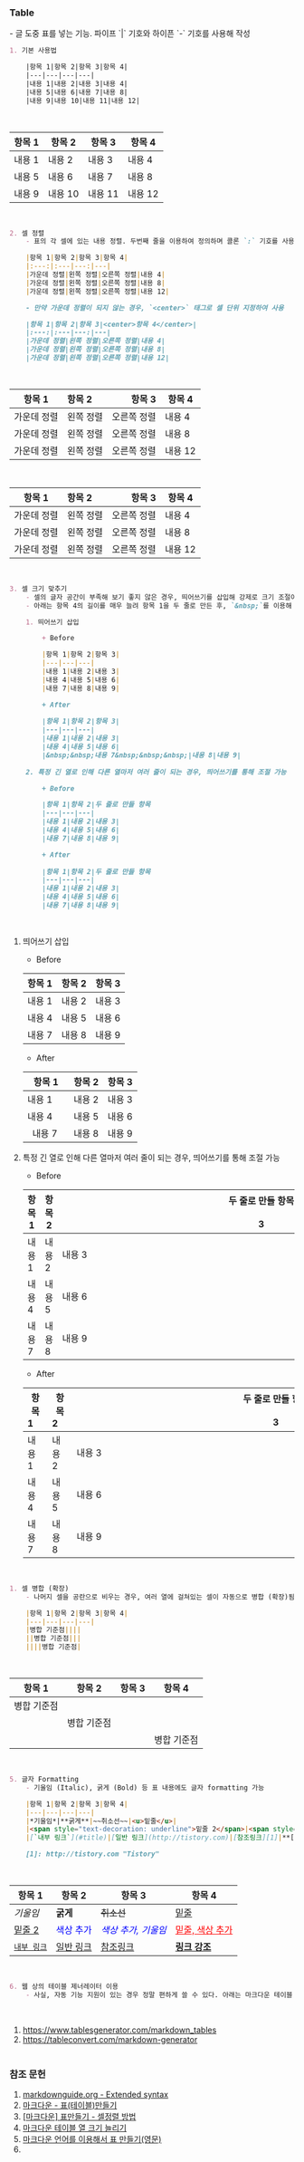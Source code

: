 <h3 id="title">Table</h3>
- 글 도중 표를 넣는 기능. 파이프 `|` 기호와 하이픈 `-` 기호를 사용해 작성
<br>

```md
1. 기본 사용법

    |항목 1|항목 2|항목 3|항목 4|
    |---|---|---|---|
    |내용 1|내용 2|내용 3|내용 4|
    |내용 5|내용 6|내용 7|내용 8|
    |내용 9|내용 10|내용 11|내용 12|
```
<br>

|항목 1|항목 2|항목 3|항목 4|
|---|---|---|---|
|내용 1|내용 2|내용 3|내용 4|
|내용 5|내용 6|내용 7|내용 8|
|내용 9|내용 10|내용 11|내용 12|
<br>

```md
2. 셀 정렬
    - 표의 각 셀에 있는 내용 정렬. 두번째 줄을 이용하여 정의하며 콜론 `:` 기호를 사용해 작성

    |항목 1|항목 2|항목 3|항목 4|
    |:---:|:---|---:|---|
    |가운데 정렬|왼쪽 정렬|오른쪽 정렬|내용 4|
    |가운데 정렬|왼쪽 정렬|오른쪽 정렬|내용 8|
    |가운데 정렬|왼쪽 정렬|오른쪽 정렬|내용 12|

    - 만약 가운데 정렬이 되지 않는 경우, `<center>` 태그로 셀 단위 지정하여 사용

    |항목 1|항목 2|항목 3|<center>항목 4</center>|
    |:---:|:---|---:|---|
    |가운데 정렬|왼쪽 정렬|오른쪽 정렬|내용 4|
    |가운데 정렬|왼쪽 정렬|오른쪽 정렬|내용 8|
    |가운데 정렬|왼쪽 정렬|오른쪽 정렬|내용 12|
```
<br>

|항목 1|항목 2|항목 3|항목 4|
|:---:|:---|---:|---|
|가운데 정렬|왼쪽 정렬|오른쪽 정렬|내용 4|
|가운데 정렬|왼쪽 정렬|오른쪽 정렬|내용 8|
|가운데 정렬|왼쪽 정렬|오른쪽 정렬|내용 12|
<br>

|항목 1|항목 2|항목 3|<center>항목 4</center>|
|:---:|:---|---:|---|
|가운데 정렬|왼쪽 정렬|오른쪽 정렬|내용 4|
|가운데 정렬|왼쪽 정렬|오른쪽 정렬|내용 8|
|가운데 정렬|왼쪽 정렬|오른쪽 정렬|내용 12|
<br>

```md
3. 셀 크기 맞추기
    - 셀의 글자 공간이 부족해 보기 좋지 않은 경우, 띄어쓰기를 삽입해 강제로 크기 조절이 가능. `&nbsp;`를 이용해 열 길이를 늘림.
    - 아래는 항목 4의 길이를 매우 늘려 항목 1을 두 줄로 만든 후, `&nbsp;`를 이용해 한 줄로 줄이는 예시

    1. 띄어쓰기 삽입    

        + Before

        |항목 1|항목 2|항목 3|
        |---|---|---|
        |내용 1|내용 2|내용 3|
        |내용 4|내용 5|내용 6|
        |내용 7|내용 8|내용 9|

        + After 
    
        |항목 1|항목 2|항목 3|
        |---|---|---|
        |내용 1|내용 2|내용 3|
        |내용 4|내용 5|내용 6|
        |&nbsp;&nbsp;내용 7&nbsp;&nbsp;&nbsp;|내용 8|내용 9|
    
    2. 특정 긴 열로 인해 다른 열마저 여러 줄이 되는 경우, 띄어쓰기를 통해 조절 가능

        + Before

        |항목 1|항목 2|두 줄로 만들 항목 　　　　　　　　　　　　　　　　　　　　　　　　　　　　　　　　　　　　　　　　　　　　　3|
        |---|---|---|
        |내용 1|내용 2|내용 3|
        |내용 4|내용 5|내용 6|
        |내용 7|내용 8|내용 9|

        + After 
    
        |항목 1|항목 2|두 줄로 만들 항목 　　　　　　　　　　　　　　　　　　　　　　　　　　　　　　　　　　　　　　　　　　　　　3|
        |---|---|---|
        |내용 1|내용 2|내용 3|
        |내용 4|내용 5|내용 6|
        |내용 7|내용 8|내용 9|
```
<br>

1. 띄어쓰기 삽입    

    + Before

    |항목 1|항목 2|항목 3|
    |---|---|---|
    |내용 1|내용 2|내용 3|
    |내용 4|내용 5|내용 6|
    |내용 7|내용 8|내용 9|

    + After 
    
    |항목 1|항목 2|항목 3|
    |---|---|---|
    |내용 1|내용 2|내용 3|
    |내용 4|내용 5|내용 6|
    |&nbsp;&nbsp;내용 7&nbsp;&nbsp;&nbsp;|내용 8|내용 9|

2. 특정 긴 열로 인해 다른 열마저 여러 줄이 되는 경우, 띄어쓰기를 통해 조절 
가능

    + Before

    |항목 1|항목 2|두 줄로 만들 항목 　　　　　　　　　　　　　　　　　　　　　　　　　　　　　　　　　　　　　　　　　　　　3|
    |---|---|---|
    |내용 1|내용 2|내용 3|
    |내용 4|내용 5|내용 6|
    |내용 7|내용 8|내용 9|

    + After 
    
    |항목 1&nbsp;&nbsp;&nbsp;&nbsp;|항목 2&nbsp;&nbsp;&nbsp;&nbsp;|두 줄로 만들 항목 　　　　　　　　　　　　　　　　　　　　　　　　　　　　　　　　　　　　　　　　　　　　3|
    |---|---|---|
    |내용 1|내용 2|내용 3|
    |내용 4|내용 5|내용 6|
    |내용 7|내용 8|내용 9|
<br>

```md
1. 셀 병합 (확장)
    - 나머지 셀을 공란으로 비우는 경우, 여러 열에 걸쳐있는 셀이 자동으로 병합 (확장)됨

    |항목 1|항목 2|항목 3|항목 4|
    |---|---|---|---|
    |병합 기준점||||
    ||병합 기준점|||
    ||||병합 기준점|
```
<br>

|항목 1|항목 2|항목 3|항목 4|
|---|---|---|---|
|병합 기준점||||
||병합 기준점|||
||||병합 기준점|
<br>

```md
5. 글자 Formatting
    - 기울임 (Italic), 굵게 (Bold) 등 표 내용에도 글자 formatting 가능

    |항목 1|항목 2|항목 3|항목 4|
    |---|---|---|---|
    |*기울임*|**굵게**|~~취소선~~|<u>밑줄</u>|
    |<span style="text-decoration: underline">밑줄 2</span>|<span style="color:blue">색상 추가</span>|<span style="color:blue">*색상 추가, 기울임*</span>|<span style="text-decoration:underline;color:red">밑줄, 색상 추가</span>|
    |[`내부 링크`](#title)|[일반 링크](http://tistory.com)|[참조링크][1]|**[링크 강조](http://tistory.com)**|

    [1]: http://tistory.com "Tistory"
```
<br>

|항목 1|항목 2|항목 3|항목 4|
|---|---|---|---|
|*기울임*|**굵게**|~~취소선~~|<u>밑줄</u>|
|<span style="text-decoration: underline">밑줄 2</span>|<span style="color:blue">색상 추가</span>|<span style="color:blue">*색상 추가, 기울임*</span>|<span style="text-decoration:underline;color:red">밑줄, 색상 추가</span>|
|[`내부 링크`](#title)|[일반 링크](http://tistory.com)|[참조링크][1]|**[링크 강조](http://tistory.com)**|

[1]: http://tistory.com "Tistory"
<br>

```md
6. 웹 상의 테이블 제너레이터 이용
    - 사실, 자동 기능 지원이 있는 경우 정말 편하게 쓸 수 있다. 아래는 마크다운 테이블 생성 사이트이다.
```
<br>

1. <https://www.tablesgenerator.com/markdown_tables>
2. <https://tableconvert.com/markdown-generator>
<br><br>

### 참조 문헌
1. [markdownguide.org - Extended syntax](https://www.markdownguide.org/extended-syntax/#tables "Extended syntax overview")
2. [마크다운 - 표(테이블)만들기](https://inasie.github.io/it%EC%9D%BC%EB%B0%98/%EB%A7%88%ED%81%AC%EB%8B%A4%EC%9A%B4-%ED%91%9C-%EB%A7%8C%EB%93%A4%EA%B8%B0/)
3. [[마크다운] 표만들기 - 셀정렬 방법](https://steemit.com/kr/@antares007/-201787t14245290z)
4. [마크다운 테이블 열 크기 늘리기](https://www.memoengine.com/blog/%EB%A7%88%ED%81%AC%EB%8B%A4%EC%9A%B4%20%ED%85%8C%EC%9D%B4%EB%B8%94%20%EC%97%B4%20%ED%81%AC%EA%B8%B0%20%EB%8A%98%EB%A6%AC%EA%B8%B0/)
5. [마크다운 언어를 이용해서 표 만들기(영문)](https://productivityarchive.wordpress.com/2013/08/10/%EB%A7%88%ED%81%AC%EB%8B%A4%EC%9A%B4-%EC%96%B8%EC%96%B4%EB%A5%BC-%EC%9D%B4%EC%9A%A9%ED%95%B4%EC%84%9C-%ED%91%9C-%EB%A7%8C%EB%93%A4%EA%B8%B0%EC%98%81%EB%AC%B8-2/)
6. 